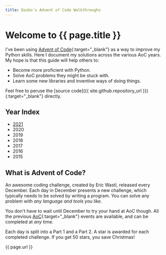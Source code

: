 ```yaml
---
title: Dazbo's Advent of Code Walkthroughs
---
```

# Welcome to {{ page.title }}

I've been using [Advent of Code](https://adventofcode.com/){:target="_blank"} as a way to improve my Python skills. 
Here I document my solutions across the various AoC years. 
My hope is that this guide will help others to:

- Become more proficient with Python.
- Solve AoC problems they might be stuck with.
- Learn some new libraries and inventive ways of doing things.

Feel free to peruse the [source code]({{ site.github.repository_url }}){:target="_blank"} directly.

## Year Index

- [2021](./2021)
- 2020
- 2019
- 2018
- 2017
- 2016
- 2015

## What is Advent of Code?

An awesome coding challenge, created by Eric Wastl, released every December.
Each day in December presents a new challenge, which typically needs to be solved by writing a program.
You can solve any problem with _any language and tools you like_.

You don't have to wait until December to try your hand at AoC though. 
All the previous [AoC](https://adventofcode.com/2021/events){:target="_blank"} events are available, and can be completed at _any_ time.

Each day is split into a Part 1 and a Part 2.  A star is awarded for each completed challenge.
If you get 50 stars, you save Christmas!

{{ page.url }}